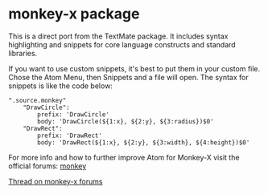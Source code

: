 # monkey-x package

This is a direct port from the TextMate package.
It includes syntax highlighting and snippets for
core language constructs and standard libraries.

If you want to use custom snippets, it's best to put them in your custom file.
Chose the Atom Menu, then Snippets and a file will open. The syntax for snippets is like the code below:


	".source.monkey"
		"DrawCircle":
			prefix: 'DrawCircle'
			body: 'DrawCircle(${1:x}, ${2:y}, ${3:radius})$0'
		"DrawRect":
			prefix: 'DrawRect'
			body: 'DrawRect(${1:x}, ${2:y}, ${3:width}, ${4:height})$0'
		
For more info and how to further improve Atom for Monkey-X visit the official forums: [monkey](http://www.monkey-x.com/Community/_index_.php)

[Thread on monkey-x forums](http://www.monkey-x.com/Community/posts.php?topic=10505)